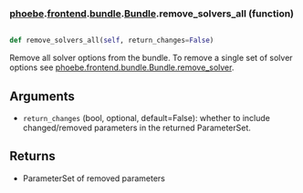### [phoebe](phoebe.md).[frontend](phoebe.frontend.md).[bundle](phoebe.frontend.bundle.md).[Bundle](phoebe.frontend.bundle.Bundle.md).remove_solvers_all (function)


```py

def remove_solvers_all(self, return_changes=False)

```



Remove all solver options from the bundle.  To remove a single set
of solver options see [phoebe.frontend.bundle.Bundle.remove_solver](phoebe.frontend.bundle.Bundle.remove_solver.md).

Arguments
------------
* `return_changes` (bool, optional, default=False): whether to include
    changed/removed parameters in the returned ParameterSet.

Returns
-----------
* ParameterSet of removed parameters

